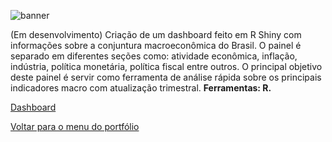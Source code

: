 ![banner](https://github.com/twpinter/Projeto-Painel-Macroeconomia/blob/master/banner-painel-macroeconomia.png)

(Em desenvolvimento) Criação de um dashboard feito em R Shiny com informações sobre a conjuntura macroeconômica do Brasil. O painel é separado em diferentes seções como: atividade econômica, inflação, indústria, política monetária, política fiscal entre outros. O principal objetivo deste painel é servir como ferramenta de análise rápida sobre os principais indicadores macro com atualização trimestral.
**Ferramentas: R.**

[Dashboard](https://twpinter.shinyapps.io/Teste/)

[Voltar para o menu do portfólio](https://github.com/twpinter/Portfolio)
